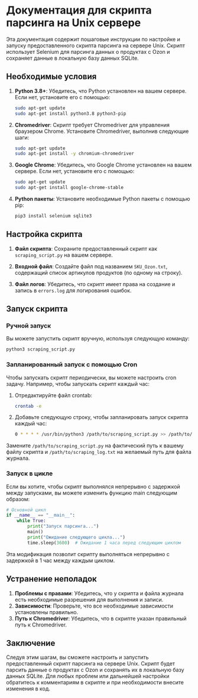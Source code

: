 # Документация для скрипта парсинга на Unix сервере

Эта документация содержит пошаговые инструкции по настройке и запуску предоставленного скрипта парсинга на сервере Unix. Скрипт использует Selenium для парсинга данных о продуктах с Ozon и сохраняет данные в локальную базу данных SQLite.

## Необходимые условия

1. **Python 3.8+**: Убедитесь, что Python установлен на вашем сервере. Если нет, установите его с помощью:
    ```bash
    sudo apt-get update
    sudo apt-get install python3.8 python3-pip
    ```

2. **Chromedriver**: Скрипт требует Chromedriver для управления браузером Chrome. Установите Chromedriver, выполнив следующие шаги:
    ```bash
    sudo apt-get update
    sudo apt-get install -y chromium-chromedriver
    ```

3. **Google Chrome**: Убедитесь, что Google Chrome установлен на вашем сервере. Если нет, установите его с помощью:
    ```bash
    sudo apt-get update
    sudo apt-get install google-chrome-stable
    ```

4. **Python пакеты**: Установите необходимые Python пакеты с помощью pip:
    ```bash
    pip3 install selenium sqlite3
    ```

## Настройка скрипта

1. **Файл скрипта**: Сохраните предоставленный скрипт как `scraping_script.py` на вашем сервере.

2. **Входной файл**: Создайте файл под названием `SKU_Ozon.txt`, содержащий список артикулов продуктов (по одному на строку).

3. **Файл логов**: Убедитесь, что скрипт имеет права на создание и запись в `errors.log` для логирования ошибок.

## Запуск скрипта

### Ручной запуск

Вы можете запустить скрипт вручную, используя следующую команду:
```bash
python3 scraping_script.py
```

### Запланированный запуск с помощью Cron

Чтобы запускать скрипт периодически, вы можете настроить cron задачу. Например, чтобы запускать скрипт каждый час:

1. Отредактируйте файл crontab:
    ```bash
    crontab -e
    ```

2. Добавьте следующую строку, чтобы запланировать запуск скрипта каждый час:
    ```bash
    0 * * * * /usr/bin/python3 /path/to/scraping_script.py >> /path/to/scraping_log.txt 2>&1
    ```

Замените `/path/to/scraping_script.py` на фактический путь к вашему файлу скрипта и `/path/to/scraping_log.txt` на желаемый путь для файла журнала.

### Запуск в цикле

Если вы хотите, чтобы скрипт выполнялся непрерывно с задержкой между запусками, вы можете изменить функцию main следующим образом:

```python
# Основной цикл
if __name__ == "__main__":
    while True:
        print("Запуск парсинга...")
        main()
        print("Ожидание следующего цикла...")
        time.sleep(3600)  # Ожидание 1 часа перед следующим циклом
```

Эта модификация позволит скрипту выполняться непрерывно с задержкой в 1 час между каждым циклом.

## Устранение неполадок

1. **Проблемы с правами**: Убедитесь, что у скрипта и файла журнала есть необходимые разрешения для выполнения и записи.
2. **Зависимости**: Проверьте, что все необходимые зависимости установлены правильно.
3. **Путь к Chromedriver**: Убедитесь, что в скрипте указан правильный путь к Chromedriver.

## Заключение

Следуя этим шагам, вы сможете настроить и запустить предоставленный скрипт парсинга на сервере Unix. Скрипт будет парсить данные о продуктах с Ozon и сохранять их в локальную базу данных SQLite. Для любых проблем или дальнейшей настройки обратитесь к комментариям в скрипте и при необходимости внесите изменения в код.